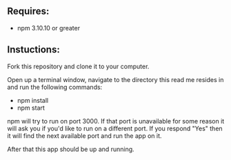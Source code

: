 Requires:
--------------------
 * npm 3.10.10 or greater



Instuctions:
---------------------
Fork this repository and clone it to your computer.

Open up a terminal window, navigate to the directory this read me resides in and run the following commands:

 * npm install
 * npm start

npm will try to run on port 3000. If that port is unavailable for some reason it will ask you if you'd like to run on a different port. If you respond "Yes" then it will find the next available port and run the app on it.

After that this app should be up and running.
